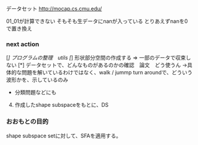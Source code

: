 データセット
http://mocap.cs.cmu.edu/


01_01が計算できない
そもそも生データにnanが入っている
とりあえずnanを0で置き換え

### next action
[*] プログラムの整理　utils
[*] 形状部分空間の作成する => 一部のデータで収束しない
[*] データセットで、どんなものがあるのかの確認　論文　どう使うん ->具体的な問題を解いているわけではなく、walk / jummp turn aroundで、どういう波形かを、示しているのみ
- 分類問題などにも

4. 作成したshape subspaceをもとに、DS


### おおもとの目的
shape subspace setに対して、SFAを適用する。


